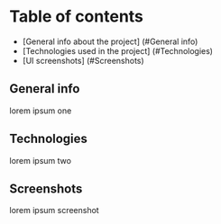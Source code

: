 # Table of contents

- [General info about the project] (#General info)
- [Technologies used in the project] (#Technologies)
- [UI screenshots] (#Screenshots)

## General info
lorem ipsum one

## Technologies
lorem ipsum two

## Screenshots
lorem ipsum screenshot
